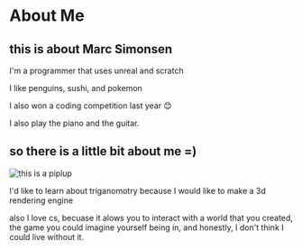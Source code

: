 # About Me

## this is about Marc Simonsen

I'm a programmer that uses unreal and scratch

I like penguins, sushi, and pokemon

I also won a coding competition last year 😊

I also play the piano and the guitar. 

## so there is a little bit about me =)

![this is a piplup](https://assets.pokemon.com/assets/cms2/img/pokedex/full/393.png)

I'd like to learn about triganomotry because I would like to make a 3d rendering engine

also I love cs, becuase it alows you to interact with a world that you created, the game you could imagine yourself being in, and honestly, I don't think I could live without it.
